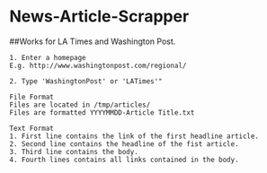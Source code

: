 # News-Article-Scrapper
##Works for LA Times and Washington Post.
```
1. Enter a homepage
E.g. http://www.washingtonpost.com/regional/

2. Type 'WashingtonPost' or 'LATimes'"
```
```
File Format
Files are located in /tmp/articles/
Files are formatted YYYYMMDD-Article Title.txt
```
```
Text Format
1. First line contains the link of the first headline article.
2. Second line contains the headline of the fist article.
3. Third line contains the body.
4. Fourth lines contains all links contained in the body.
```
